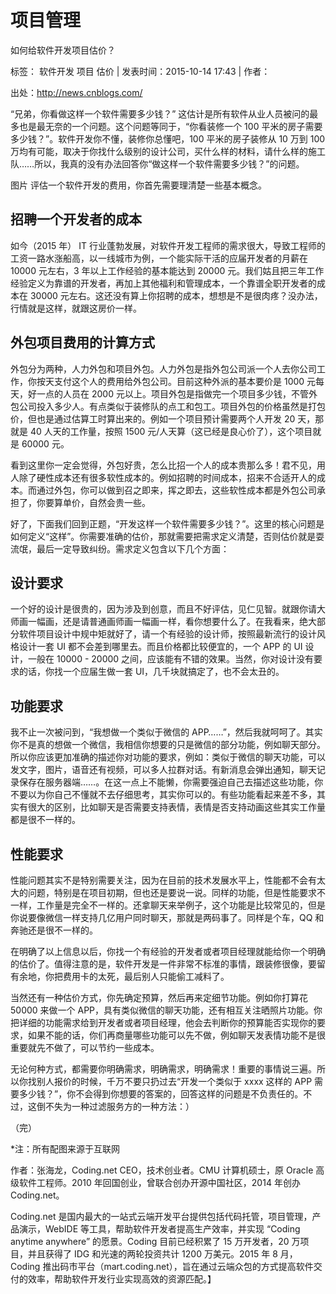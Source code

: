 # 项目管理
如何给软件开发项目估价？

标签： 软件开发 项目 估价 | 发表时间：2015-10-14 17:43 | 作者：

出处：http://news.cnblogs.com/

“兄弟，你看做这样一个软件需要多少钱？” 这估计是所有软件从业人员被问的最多也是最无奈的一个问题。这个问题等同于，“你看装修一个 100 平米的房子需要多少钱？”。软件开发你不懂，装修你总懂吧，100 平米的房子装修从 10 万到 100 万均有可能，取决于你找什么级别的设计公司，买什么样的材料，请什么样的施工队……所以，我真的没有办法回答你“做这样一个软件需要多少钱？”的问题。

图片
评估一个软件开发的费用，你首先需要理清楚一些基本概念。

## 招聘一个开发者的成本

如今（2015 年） IT 行业蓬勃发展，对软件开发工程师的需求很大，导致工程师的工资一路水涨船高，以一线城市为例，一个能实际干活的应届开发者的月薪在 10000 元左右，3 年以上工作经验的基本能达到 20000 元。我们姑且把三年工作经验定义为靠谱的开发者，再加上其他福利和管理成本，一个靠谱全职开发者的成本在 30000 元左右。这还没有算上你招聘的成本，想想是不是很肉疼？没办法，行情就是这样，就跟这房价一样。

## 外包项目费用的计算方式

外包分为两种，人力外包和项目外包。人力外包是指外包公司派一个人去你公司工作，你按天支付这个人的费用给外包公司。目前这种外派的基本要价是 1000 元每天，好一点的人员在 2000 元以上。项目外包是指做完一个项目多少钱，不管外包公司投入多少人。有点类似于装修队的点工和包工。项目外包的价格虽然是打包价，但也是通过估算工时算出来的。例如一个项目预计需要两个人开发 20 天，那就是 40 人天的工作量，按照 1500 元/人天算（这已经是良心价了），这个项目就是 60000 元。

看到这里你一定会觉得，外包好贵，怎么比招一个人的成本贵那么多！君不见，用人除了硬性成本还有很多软性成本的。例如招聘的时间成本，招来不合适开人的成本。而通过外包，你可以做到召之即来，挥之即去，这些软性成本都是外包公司承担了，你要算单价，自然会贵一些。

好了，下面我们回到正题，“开发这样一个软件需要多少钱？”。这里的核心问题是如何定义“这样”。你需要准确的估价，那就需要把需求定义清楚，否则估价就是耍流氓，最后一定导致纠纷。需求定义包含以下几个方面：

## 设计要求

一个好的设计是很贵的，因为涉及到创意，而且不好评估，见仁见智。就跟你请大师画一幅画，还是请普通画师画一幅画一样，看你想要什么了。在我看来，绝大部分软件项目设计中规中矩就好了，请一个有经验的设计师，按照最新流行的设计风格设计一套 UI 都不会差到哪里去。而且价格都比较便宜的，一个 APP 的 UI 设计，一般在 10000 - 20000 之间，应该能有不错的效果。当然，你对设计没有要求的话，你找一个应届生做一套 UI，几千块就搞定了，也不会太丑的。

## 功能要求

我不止一次被问到，“我想做一个类似于微信的 APP……”，然后我就呵呵了。其实你不是真的想做一个微信，我相信你想要的只是微信的部分功能，例如聊天部分。所以你应该更加准确的描述你对功能的要求，例如：类似于微信的聊天功能，可以发文字，图片，语音还有视频，可以多人拉群对话。有新消息会弹出通知，聊天记录保存在服务器端……。在这一点上不能懒，你需要强迫自己去描述这些功能，你不要以为你自己不懂就不去仔细思考，其实你可以的。有些功能看起来差不多，其实有很大的区别，比如聊天是否需要支持表情，表情是否支持动画这些其实工作量都是很不一样的。

## 性能要求

性能问题其实不是特别需要关注，因为在目前的技术发展水平上，性能都不会有太大的问题，特别是在项目初期，但也还是要说一说。同样的功能，但是性能要求不一样，工作量是完全不一样的。还拿聊天来举例子，这个功能是比较常见的，但是你说要像微信一样支持几亿用户同时聊天，那就是两码事了。同样是个车，QQ 和奔驰还是很不一样的。

在明确了以上信息以后，你找一个有经验的开发者或者项目经理就能给你一个明确的估价了。值得注意的是，软件开发是一件非常不标准的事情，跟装修很像，要留有余地，你把费用卡的太死，最后别人只能偷工减料了。

当然还有一种估价方式，你先确定预算，然后再来定细节功能。例如你打算花 50000 来做一个 APP，具有类似微信的聊天功能，还有相互关注晒照片功能。你把详细的功能需求给到开发者或者项目经理，他会去判断你的预算能否实现你的要求，如果不能的话，你们再商量哪些功能可以先不做，例如聊天发表情功能不是很重要就先不做了，可以节约一些成本。

无论何种方式，都需要你明确需求，明确需求，明确需求！重要的事情说三遍。所以你找别人报价的时候，千万不要只扔过去“开发一个类似于 xxxx 这样的 APP 需要多少钱？”，你不会得到你想要的答案的，回答这样的问题是不负责任的。不过，这倒不失为一种过滤服务方的一种方法：）

（完）

*注：所有配图来源于互联网

作者：张海龙，Coding.net CEO，技术创业者。CMU 计算机硕士，原 Oracle 高级软件工程师。2010 年回国创业，曾联合创办开源中国社区，2014 年创办 Coding.net。

Coding.net 是国内最大的一站式云端开发平台提供包括代码托管，项目管理，产品演示，WebIDE 等工具，帮助软件开发者提高生产效率，并实现 “Coding anytime anywhere” 的愿景。Coding 目前已经积累了 15 万开发者，20 万项目，并且获得了 IDG 和光速的两轮投资共计 1200 万美元。2015 年 8 月，Coding 推出码市平台（mart.coding.net），旨在通过云端众包的方式提高软件交付的效率，帮助软件开发行业实现高效的资源匹配。】